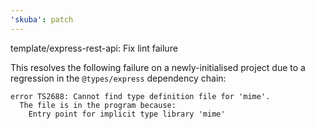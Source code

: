 ```yaml
---
'skuba': patch
---
```


template/express-rest-api: Fix lint failure

This resolves the following failure on a newly-initialised project due to a regression in the `@types/express` dependency chain:

```console
error TS2688: Cannot find type definition file for 'mime'.
  The file is in the program because:
    Entry point for implicit type library 'mime'
```
